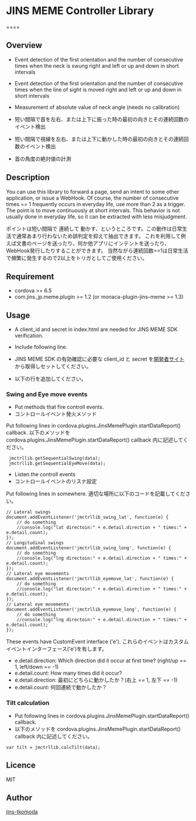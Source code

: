 # JINS MEME Controller Library
====

## Overview

- Event detection of the first orientation and the number of consecutive times when the neck is swung right and left or up and down in short intervals
- Event detection of the first orientation and the number of consecutive times when the line of sight is moved right and left or up and down in short intervals
- Measurement of absolute value of neck angle (needs no calibration)

- 短い間隔で首を左右、または上下に振った時の最初の向きとその連続回数のイベント検出
- 短い間隔で視線を左右、または上下に動かした時の最初の向きとその連続回数のイベント検出
- 首の角度の絶対値の計測

## Description

You can use this library to forward a page, send an intent to  some other application, or issue a WebHook.
 Of course, the number of consecutive times == 1 frequently occurs in everyday life, use more than 2 as a trigger. 
The point is to move continuously at short intervals. This behavior is not usually done in everyday life,
 so it can be extracted with less misjudgment. 

ポイントは短い間隔で 連続して 動かす、というところです。この動作は日常生活で通常あまり行わないため誤判定を抑えて抽出できます。
これを利用して例えば文書のページを送ったり、何か他アプリにインテントを送ったり、WebHook発行したりすることができます。
当然ながら連続回数==1は日常生活で頻繁に発生するので2以上をトリガとしてご使用ください。

## Requirement

- cordova >= 6.5
- com.jins_jp.meme.plugin >= 1.2 (or monaca-plugin-jins-meme >= 1.3)

## Usage

- A client_id and secret in index.html are needed for JINS MEME SDK verification.
- Include following line.

- JINS MEME SDK の有効確認に必要な client_id と secret を[開発者サイト](https://jins-meme.com/ja/developers/) から取得しセットしてください。 
- 以下の行を追加してください。

> <script src="jmctrllib.js"></script>

### Swing and Eye move events

- Put methods that fire controll events.
- コントロールイベント発火メソッド

Put following lines in cordova.plugins.JinsMemePlugin.startDataReport() callback.
以下のメソッドを cordova.plugins.JinsMemePlugin.startDataReport() callback 内に記述してください。

```
 jmctrllib.getSequentialSwing(data); 
 jmctrllib.getSequentialEyeMove(data);
```

- Listen the controll events
- コントロールイベントのリスナ設定

Put following lines in somewhere.
適切な場所に以下のコードを記載してください。

```
// Lateral swings
document.addEventListener('jmctrllib_swing_lat', function(e) {
    // do something
    //console.log("lat directoin:" + e.detail.direction + " times:" + e.detail.count);
});
// Longitudinal swings
document.addEventListener('jmctrllib_swing_long', function(e) {
    // do something
    //console.log("lng directoin:" + e.detail.direction + " times:" + e.detail.count);
});
// Lateral eye movements
document.addEventListener('jmctrllib_eyemove_lat', function(e) {
    // do something
    //console.log("lat directoin:" + e.detail.direction + " times:" + e.detail.count);
});
// Lateral eye movements
document.addEventListener('jmctrllib_eyemove_long', function(e) {
    // do something
    //console.log("lng directoin:" + e.detail.direction + " times:" + e.detail.count);
});
```

These events have CustomEvent interface ('e').
これらのイベントはカスタムイベントインターフェース('e')を有します。

- e.detail.direction: Which direction did it occur at first time? (right/up == 1, left/down == -1) 
- e.detail.count: How many times did it occur?
- e.detail.direction: 最初にどちらに動かしたか？(右上 == 1, 左下 == -1)
- e.detail.count: 何回連続で動かしたか？

### Tilt calculation
- Put following lines in cordova.plugins.JinsMemePlugin.startDataReport() callback.
- 以下のメソッドを cordova.plugins.JinsMemePlugin.startDataReport() callback 内に記述してください。

 ```
 var tilt = jmctrllib.calcTilt(data);
 ```

## Licence

MIT

## Author

[jins-tkomoda](https://github.com/jins-tkomoda)
